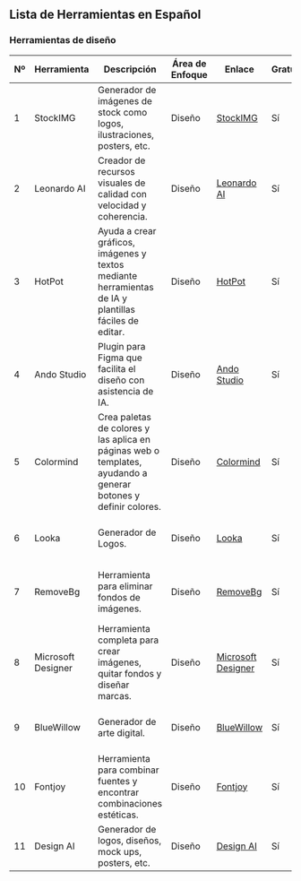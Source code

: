 ## Lista de Herramientas en Español
### Herramientas de diseño
| **Nº** | **Herramienta**      | **Descripción**                                                   | **Área de Enfoque** | **Enlace**                                                | **Gratuita** | **Plan Pro/Precio** | **Ejemplos de Uso**                                    |
|--------|----------------------|-------------------------------------------------------------------|---------------------|-----------------------------------------------------------|--------------|----------------------|--------------------------------------------------------|
| 1      | StockIMG             | Generador de imágenes de stock como logos, ilustraciones, posters, etc. | Diseño          | [StockIMG](https://stockimg.ai)                           | Sí           | $19                  | Crear logotipos, ilustraciones y pósters.               |
| 2      | Leonardo AI          | Creador de recursos visuales de calidad con velocidad y coherencia. | Diseño          | [Leonardo AI](https://leonardo.ai/)                      | Sí           | $10                  | Producción rápida de imágenes con calidad.              |
| 3      | HotPot               | Ayuda a crear gráficos, imágenes y textos mediante herramientas de IA y plantillas fáciles de editar. | Diseño        | [HotPot](https://hotpot.ai/)                              | Sí           | -                    | Generar gráficos y contenido visual automatizado.      |
| 4      | Ando Studio          | Plugin para Figma que facilita el diseño con asistencia de IA.    | Diseño          | [Ando Studio](https://www.figma.com/community/plugin/1145446664512862540/ando-ai-copilot-for-designers) | Sí | - | Mejorar el flujo de trabajo en diseño en Figma.       |
| 5      | Colormind            | Crea paletas de colores y las aplica en páginas web o templates, ayudando a generar botones y definir colores. | Diseño | [Colormind](http://colormind.io/)                       | Sí           | -                    | Diseñar esquemas de color para páginas web.             |
| 6      | Looka                | Generador de Logos.                                               | Diseño          | [Looka](https://looka.com/explore)                       | Sí           | -                    | Diseñar logotipos de manera rápida y sencilla.          |
| 7      | RemoveBg             | Herramienta para eliminar fondos de imágenes.                      | Diseño          | [RemoveBg](https://www.remove.bg/)                      | Sí           | -                    | Eliminar fondos de imágenes para un aspecto limpio.     |
| 8      | Microsoft Designer   | Herramienta completa para crear imágenes, quitar fondos y diseñar marcas. | Diseño          | [Microsoft Designer](https://designer.microsoft.com/home?isDalleImage=true&dfsDefaultImages=https%3A%2F%2Fth.bing.com%2Fth%2Fid%2FOIG.oruSiluJ3UzSiamCW2KO%3Fpid%3DImgGn) | Sí | - | Diseñar imágenes y logotipos profesionales.            |
| 9      | BlueWillow            | Generador de arte digital.                                         | Diseño          | [BlueWillow](https://www.bluewillow.ai)                | Sí           | $10                  | Crear arte digital y composiciones únicas.             |
| 10     | Fontjoy              | Herramienta para combinar fuentes y encontrar combinaciones estéticas. | Diseño          | [Fontjoy](https://fontjoy.com)                          | Sí           | -                    | Seleccionar combinaciones de fuentes atractivas.        |
| 11     | Design AI            | Generador de logos, diseños, mock ups, posters, etc.               | Diseño          | [Design AI](https://designs.ai/)                        | Sí           | -                    | Diseñar una variedad de elementos visuales.             |

